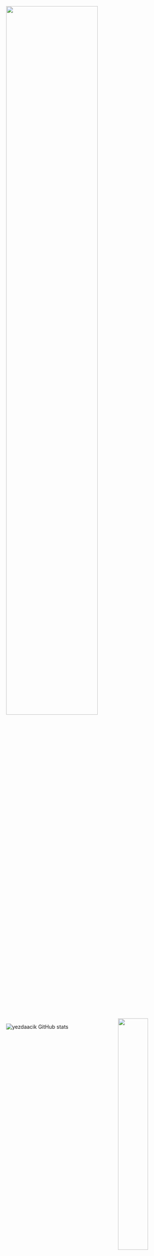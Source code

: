  <img width="70%" src= "https://readme-typing-svg.demolab.com?font=Fira+Code&pause=062e96&color= 87ceff&background=FF6AAA00&vCenter=false&multiline=true&width=435&height=30&lines=Apaçi">
 
<img width="40%" align="right" src="https://count.getloli.com/get/@:yezdaacik?theme=rule34">


![yezdaacik GitHub stats](https://github-readme-stats.vercel.app/api/?username=yezdaacik&show_icons=false&title_color=fff&icon_color=79ff97&text_color=9f9f9f&bg_color=151515)


<img width="100%" align="center" src="https://i.ytimg.com/vi/EO2bY9hbtoA/maxresdefault.jpg?sqp=-oaymwEmCIAKENAF8quKqQMa8AEB-AH-CYAC0AWKAgwIABABGGUgVChMMA8=&rs=AOn4CLDyvmDSVUz5MbpCvGhTWmHyCxveCA" alt="background">
